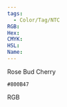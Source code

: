 ```yaml
---
tags:
  - Color/Tag/NTC
RGB:
Hex:
CMYK:
HSL:
Name:
---
```

Rose Bud Cherry
```palette
#800B47
```
RGB
